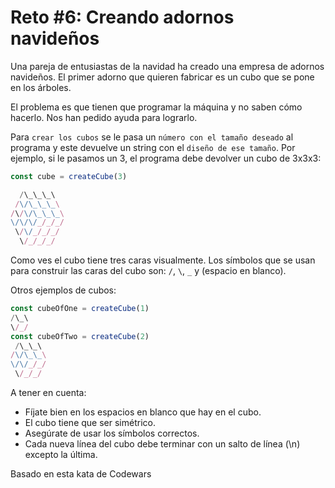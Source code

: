 # Reto #6: Creando adornos navideños

Una pareja de entusiastas de la navidad ha creado una empresa de adornos navideños. El primer adorno que quieren fabricar es un cubo que se pone en los árboles.

El problema es que tienen que programar la máquina y no saben cómo hacerlo. Nos han pedido ayuda para lograrlo.

Para `crear los cubos` se le pasa un `número con el tamaño deseado` al programa y este devuelve un string con el `diseño de ese tamaño`. Por ejemplo, si le pasamos un 3, el programa debe devolver un cubo de 3x3x3:
```js
const cube = createCube(3)

  /\_\_\_\
 /\/\_\_\_\
/\/\/\_\_\_\
\/\/\/_/_/_/
 \/\/_/_/_/
  \/_/_/_/
```
Como ves el cubo tiene tres caras visualmente. Los símbolos que se usan para construir las caras del cubo son: `/`, `\`, `_` y (espacio en blanco).

Otros ejemplos de cubos:
```js
const cubeOfOne = createCube(1)
/\_\
\/_/
const cubeOfTwo = createCube(2)
 /\_\_\
/\/\_\_\
\/\/_/_/
 \/_/_/
```
A tener en cuenta:

- Fíjate bien en los espacios en blanco que hay en el cubo.
- El cubo tiene que ser simétrico.
- Asegúrate de usar los símbolos correctos.
- Cada nueva línea del cubo debe terminar con un salto de línea (\n) excepto la última.


Basado en esta kata de Codewars